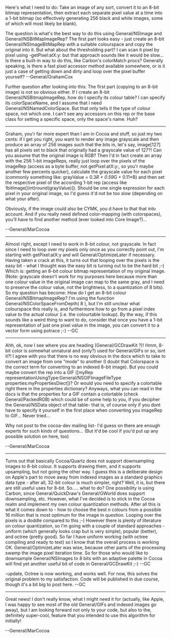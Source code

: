 


Here's what I need to do: Take an image of any sort, convert it to an 8-bit bitmap representation, then extract each separate pixel value at a time into a 1-bit bitmap (so effectively generating 256 black and white images, some of which will most likely be blank).

The question is what's the best way to do this using General/NSImage and General/NSBitMapImageRep? The first part looks easy - just create an 8-bit General/NSImageBitMapRep with a suitable colourspace and copy the original into it. But what about the thresholding part? I can scan it pixel by pixel using     -getPixel:atX:y: but that approach sounds like it would be slow... Is there a built-in way to do this, like Carbon's colorMatch procs? Generally speaking, is there a fast pixel accessor method available somewhere, or is it just a case of getting down and dirty and loop over the pixel buffer yourself? --General/GrahamCox

Further question after looking into this: The first part (copying to an 8-bit image) is not so obvious either. If I create an 8-bit General/NSBitmapImageRep, how do I specify its colour table? I can specify its colorSpaceName, and I assume that I need General/NSNamedColorSpace. But that only tells it the type of colour space, not which one. I can't see any accessors on this rep or the base class for setting a specific space, only the space's name. Huh?

----

Graham, you'r far more expert than I am in Cocoa and stuff, so just my two cents: if I get you right, you want to render any image grayscale and then produce an array of 256 images such that the bits in, let's say, image[127] has all pixels set to black that originally had a grayscale value of 127?! Can you assume that the original image is RGB? Then I'd in fact create an array with the 256 1-bit imageReps, really just loop over the pixels of the imageRep (access as a byte buffer, not getPixel:atX:y:, so you'r maybe another few percents quicker), calculate the grayscale value for each pixel (commonly something like: grayValue = 0.3*R + 0.59*G + 0.11*B) and then set the respective pixel of the according 1-bit rep (access like 1bitImage[(int)round(grayValue)]). Should be one single expression for each pixel in your original image, so I'd guess it'd not be too slow (depending on what your after).

Obviously, if the image could also be CYMK, you d have to that that into account. And if you really need defined color-mapping (with colorspaces), you'll have to find another method (ever looked into Core Image?)...

--General/MarCocoa

----

Almost right, except I need to work in 8-bit colour, not grayscale. In fact since I need to loop over my pixels only once as you correctly point out, I'm starting with getPixel:atX:y and will General/OptimizeLater if necessary. Having taken a crack at this, it turns out that looping over the pixels is the easy bit - what I thought was the easy bit is turning out to be the hard bit ;-) Which is: getting an 8-bit colour bitmap representation of my original image. (Note: grayscale doesn't work for my purposes here because more than one colour value in the original image can map to the same gray, and I need to preserve the colour value, not the brightness, to a quantization of 8 bits). So my question has become: How do I get an 8-bit colour General/NSBitmapImageRep? I'm using the function     General/NSColorSpaceFromDepth( 8 ), but I'm still unclear what colourspace this really is, and furthermore how to go from a pixel index value to the actual colour (i.e. the colourtable lookup). By the way, if this sounds like a weird thing to want to do, consider that once you have a 1-bit representation of just one pixel value in the image, you can convert it to a vector form using potrace ;-) --GC

----

Ahh, ok, now I see where you are heading (General/GCDrawKit ?)! Hmm, 8-bit color is somewhat unnatural and (only?) used for General/GIFs or so, isnt it?! I agree with you that there is no way obvious in the docs which to take to convert an image from one "mode" to another (I doubt that Colorspace is the correct term for converting to an indexed 8-bit image). But you could maybe convert the rep into a GIF ([myRep representationUsingType:General/NSGIFImageFileType properties:myPropertiesDiect])? Or would you need to specify a colortable right there in the properties dictionary? Anyways, what you can read in the docs is that the properties for a GIF contain a colortable (check General/PackedRGB) which could be of some help to you, if you decipher the General/NSData object of that table- that is, of course only if you dont have to specify it yourself in the first place when converting you imageRep to GIF... Never tried...

Why not post to the cocoa-dev mailing list- I'd guess on there are enough experts for such kinds of questions... (But it'd be cool if you'd put up any possible solution on here, too)

--General/MarCocoa

----

Turns out that basically Cocoa/Quartz does not support downsampling images to 8-bit colour. It supports drawing them, and it supports upsampling, but not going the other way. I guess this is a deliberate design on Apple's part to move away from indexed images as a standard graphics data type - after all, 32-bit colour is much simpler, right? Well, it is, but there are still useful uses for 8-bit. So..... what to do? One possibility is using Carbon, since General/QuickDraw's General/GWorld does support downsampling, etc. However, what I've decided is to stick in the Cocoa realm and implement my own colour quantization methods. After all this is what it comes down to - how to choose the best *n* colours from a possible 16 million that is most optimum for the image in question. Looping over the pixels is a doddle compared to this ;-) However there is plenty of literature on colour quantization, so I'm going with a couple of standard approaches - uniform (which generally looks crap but is very simple), popular (better), and octree (pretty good). So far I have uniform working (with octree compiling and ready to test) so I know that the overall process is working OK. General/OptimizeLater was wise, because other parts of the processing swamp the image pixel iteration time. So for those who would like to downsample General/NSImages to 8 bits with an adaptive palette in Cocoa will find yet another useful bit of code in General/GCDrawKit ;-) --GC

-update, Octree is now working, and works well. For now, this solves the original problem to my satisfaction. Code will be published in due course, though it's a bit big to post here. --GC

----

Great news! I don't really know, what I might need it for (actually, like Apple, I was happy to see most of the old General/GIFs and indexed images go away), but I am looking forward not only to your code, but also to the, definitely super-cool, feature that you intended to use this algorithm for initially!

--General/MarCocoa